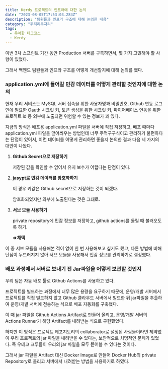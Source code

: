 ```yaml
---
title: Kerdy 프로젝트의 인프라에 대한 논의
date: "2023-08-05T17:53:03.284Z"
description: "팀원들과 인프라 구조에 대해 논의한 내용"
category: "주저리주저리"
tags:
  - 우아한 테크코스
  - Kerdy
---
```


이번 3차 스프린트 기간 동안 Production 서버를 구축하면서, 몇 가지 고민해야 할 사항이 있었다.

그래서 백엔드 팀원들과 인프라 구조를 어떻게 개선할지에 대해 논의를 했다.

### application.yml에 들어갈 민감 데이터를 어떻게 관리할 것인지에 대한 논의

현재 우리 서비스는 MySQL 서버 접속을 위한 사용자명과 비밀번호, Github 연동 로그인에 필요한 Oauth 시크릿 키, 토큰 생성을 위한 시크릿 키, 파이어베이스 연동을 위한 프로젝트 id 등 외부에 노출되면 위험할 수 있는 정보가 꽤 있다.

지금의 방식은 배포용 application.yml 파일을 서버에 직접 저장하고, 배포 때마다 application.yml 파일을 덮어씌우는 방법인데 너무 주먹구구식이고 관리하기 불편하다는 단점이 있어서, 이런 데이터를 어떻게 관리하면 좋을지 논의한 결과 다음 세 가지의 대안이 나왔다.

1. **Github Secret으로 저장하기**

   저장된 값을 확인할 수 없어서 유지 보수가 어렵다는 단점이 있다.

2. **jasypt로 민감 데이터를 암호화하기**

   이 경우 키값은 Github secret으로 저장하는 것이 되겠다.

   암호화되었지만 외부에 노출된다는 것은 그대로.

3. **서브 모듈 사용하기**

   private repository에 민감 정보를 저장하고, github actions를 돌릴 때 불러오도록 하기.

   **⇒채택**

이 중 서브 모듈을 사용해본 적이 없어 한 번 사용해보고 싶기도 했고, 다른 방법에 비해 단점이 두드러지지 않아 서브 모듈을 사용해서 민감 정보를 관리하기로 결정했다.

### 배포 과정에서 서버로 보내기 전 Jar파일을 어떻게 보관할 것인지

우리 팀은 자동 배포 툴로 Github Actions를 사용하고 있다.

프로젝트를 빌드하는 과정에서 너무 많은 용량을 요구하기 때문에, 운영/개발 서버에서 프로젝트를 직접 빌드하지 않고 Github 클라우드 서버에서 빌드한 뒤 jar파일을 추출하여 운영/개발 서버에 전송하는 식으로 배포 자동화를 구축했다.

이 때 jar 파일을 Github Actions Artifact로 만들어 올리고, 운영/개발 서버의 Actions Runner가 해당 Artifact를 내려받는 식으로 구현했었다.

하지만 이 방식은 프로젝트 레포지토리의 collaborator로 설정된 사람들이라면 제약없이 우리 프로젝트의 jar 파일을 내려받을 수 있다는, 보안적으로 치명적인 문제가 있었다. 즉 우테코 크루들이 우리의 jar 파일을 모두 뜯어볼 수 있다는 것이다.

그래서 jar 파일을 Artifact 대신 Docker Image로 만들어 Docker Hub의 private Repository로 올리고 서버에서 내려받는 방법을 사용하기로 하였다.
